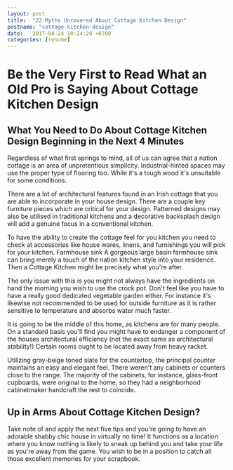 ```yaml
---
layout: post
title:  "22 Myths Uncovered About Cottage Kitchen Design"
postname: "cottage-kitchen-design"
date:   2017-08-24 10:24:29 +0700
categories: [resume]
---
```

 Be the Very First to Read What an Old Pro is Saying About Cottage Kitchen Design 
==================================================================================

 What You Need to Do About Cottage Kitchen Design Beginning in the Next 4 Minutes 
----------------------------------------------------------------------------------

Regardless of what first springs to mind, all of us can agree that a nation cottage is an area of unpretentious simplicity. Industrial-hinted spaces may use the proper type of flooring too. While it's a tough wood it's unsuitable for some conditions.

There are a lot of architectural features found in an Irish cottage that you are able to incorporate in your house design. There are a couple key furniture pieces which are critical for your design. Patterned designs may also be utilised in traditional kitchens and a decorative backsplash design will add a genuine focus in a conventional kitchen.

To have the ability to create the cottage feel for you kitchen you need to check at accessories like house wares, linens, and furnishings you will pick for your kitchen. Farmhouse sink A gorgeous large basin farmhouse sink can bring merely a touch of the nation kitchen style into your residence. Then a Cottage Kitchen might be precisely what you're after.

The only issue with this is you might not always have the ingredients on hand the morning you wish to use the crock pot. Don't feel like you have to have a really good dedicated vegetable garden either. For instance it's likewise not recommended to be used for outside furniture as it is rather sensitive to temperature and absorbs water much faster.

It is going to be the middle of this home, as kitchens are for many people. On a standard basis you'll find you might have to endanger a component of the houses architectural efficiency (not the exact same as architectural stability!) Certain rooms ought to be located away from heavy racket.

Utilizing gray-beige toned slate for the countertop, the principal counter maintains an easy and elegant feel. There weren't any cabinets or counters close to the range. The majority of the cabinets, for instance, glass-front cupboards, were original to the home, so they had a neighborhood cabinetmaker handcraft the rest to coincide.

 Up in Arms About Cottage Kitchen Design? 
------------------------------------------

Take note of and apply the next five tips and you're going to have an adorable shabby chic house in virtually no time! It functions as a location where you know nothing is likely to sneak up behind you and take your life as you're away from the game. You wish to be in a position to catch all those excellent memories for your scrapbook.
